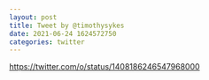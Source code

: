 ```yaml
--- 
layout: post 
title: Tweet by @timothysykes 
date: 2021-06-24 1624572750 
categories: twitter 
--- 
```

https://twitter.com/o/status/1408186246547968000
